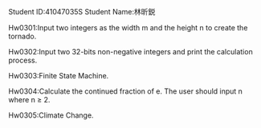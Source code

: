 Student ID:41047035S
Student Name:林昕鋭

Hw0301:Input two integers as the width m and the height n to create the tornado.

Hw0302:Input two 32-bits non-negative integers and print the calculation process.

Hw0303:Finite State Machine.

Hw0304:Calculate the continued fraction of e. The user should input n where n ≥ 2.

Hw0305:Climate Change.